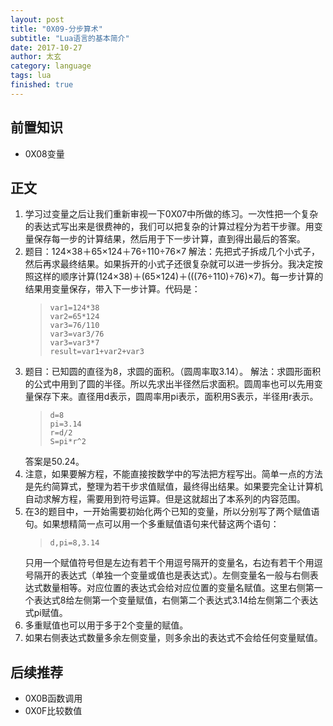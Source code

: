 ```yaml
---
layout: post
title: "0X09-分步算术"
subtitle: "Lua语言的基本简介"
date: 2017-10-27
author: 太玄
category: language
tags: lua
finished: true
---
```

## 前置知识
* 0X08变量

## 正文
1. 学习过变量之后让我们重新审视一下0X07中所做的练习。一次性把一个复杂的表达式写出来是很费神的，我们可以把复杂的计算过程分为若干步骤。用变量保存每一步的计算结果，然后用于下一步计算，直到得出最后的答案。
2. 题目：124×38＋65×124＋76÷110÷76×7
    解法：先把式子拆成几个小式子，然后再求最终结果。如果拆开的小式子还很复杂就可以进一步拆分。我决定按照这样的顺序计算(124×38)＋(65×124)＋(((76÷110)÷76)×7)。每一步计算的结果用变量保存，带入下一步计算。代码是：
    >```
    >var1=124*38
    >var2=65*124
    >var3=76/110
    >var3=var3/76
    >var3=var3*7
    >result=var1+var2+var3
    >```
3. 题目：已知圆的直径为8，求圆的面积。（圆周率取3.14）。
    解法：求圆形面积的公式中用到了圆的半径。所以先求出半径然后求面积。圆周率也可以先用变量保存下来。直径用d表示，圆周率用pi表示，面积用S表示，半径用r表示。
    >```
    >d=8
    >pi=3.14
    >r=d/2
    >S=pi*r^2
    >```
    答案是50.24。
4. 注意，如果要解方程，不能直接按数学中的写法把方程写出。简单一点的方法是先约简算式，整理为若干步求值赋值，最终得出结果。如果要完全让计算机自动求解方程，需要用到符号运算。但是这就超出了本系列的内容范围。
5. 在3的题目中，一开始需要初始化两个已知的变量，所以分别写了两个赋值语句。如果想精简一点可以用一个多重赋值语句来代替这两个语句：
    >```
    >d,pi=8,3.14
    >```
    只用一个赋值符号但是左边有若干个用逗号隔开的变量名，右边有若干个用逗号隔开的表达式（单独一个变量或值也是表达式）。左侧变量名一般与右侧表达式数量相等。对应位置的表达式会给对应位置的变量名赋值。这里右侧第一个表达式8给左侧第一个变量赋值，右侧第二个表达式3.14给左侧第二个表达式pi赋值。
6. 多重赋值也可以用于多于2个变量的赋值。
7. 如果右侧表达式数量多余左侧变量，则多余出的表达式不会给任何变量赋值。

## 后续推荐
* 0X0B函数调用
* 0X0F比较数值
